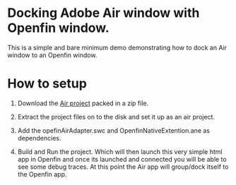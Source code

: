 # Docking Adobe Air window with Openfin window.

This is a simple and bare minimum demo demonstrating how to dock an Air window to
 an Openfin window.

 # How to setup

 1) Download the [Air project](http://haseebriaz.github.io/air-docking/OpenFinDockTest.zip) packed in a zip file.

 2) Extract the project files on to the disk and set it up as an air project.

 3) Add the opefinAirAdapter.swc and OpenfinNativeExtention.ane as dependencies.

 4) Build and Run the project. Which will then launch this very simple html app in Openfin  and once its launched
 and connected you will be able to see some debug traces. At this point the Air app will group/dock itself to the Openfin app.

